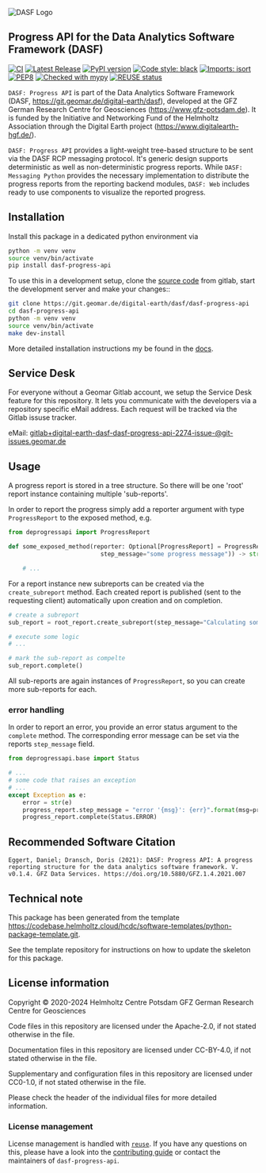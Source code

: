 <!--
SPDX-FileCopyrightText: 2020-2024 Helmholtz Centre Potsdam GFZ German Research Centre for Geosciences
SPDX-FileCopyrightText: 2021-2024 Helmholtz-Zentrum hereon GmbH

SPDX-License-Identifier: CC-BY-4.0
-->

![DASF Logo](https://git.geomar.de/digital-earth/dasf/dasf-messaging-python/-/raw/master/docs/_static/dasf_logo.svg)

## Progress API for the Data Analytics Software Framework (DASF)

[![CI](https://git.geomar.de/digital-earth/dasf/dasf-progress-api/badges/master/pipeline.svg)](https://git.geomar.de/digital-earth/dasf/dasf-progress-api/-/pipelines?page=1&scope=all&ref=master)
[![Latest Release](https://git.geomar.de/digital-earth/dasf/dasf-progress-api/-/badges/release.svg)](https://git.geomar.de/digital-earth/dasf/dasf-progress-api)
[![PyPI version](https://img.shields.io/pypi/v/deprogressapi.svg)](https://pypi.python.org/pypi/deprogressapi/)
[![Code style: black](https://img.shields.io/badge/code%20style-black-000000.svg)](https://github.com/psf/black)
[![Imports: isort](https://img.shields.io/badge/%20imports-isort-%231674b1?style=flat&labelColor=ef8336)](https://pycqa.github.io/isort/)
[![PEP8](https://img.shields.io/badge/code%20style-pep8-orange.svg)](https://www.python.org/dev/peps/pep-0008/)
[![Checked with mypy](http://www.mypy-lang.org/static/mypy_badge.svg)](http://mypy-lang.org/)
[![REUSE status](https://api.reuse.software/badge/git.geomar.de/digital-earth/dasf/dasf-progress-api)](https://api.reuse.software/info/git.geomar.de/digital-earth/dasf/dasf-progress-api)

`DASF: Progress API` is part of the Data Analytics Software Framework (DASF, https://git.geomar.de/digital-earth/dasf),
developed at the GFZ German Research Centre for Geosciences (https://www.gfz-potsdam.de).
It is funded by the Initiative and Networking Fund of the Helmholtz Association through the Digital Earth project
(https://www.digitalearth-hgf.de/).

`DASF: Progress API` provides a light-weight tree-based structure to be sent via the DASF RCP messaging protocol.
It's generic design supports deterministic as well as non-deterministic progress reports.
While `DASF: Messaging Python` provides the necessary implementation to distribute
the progress reports from the reporting backend modules,
`DASF: Web` includes ready to use components to visualize the reported progress.

## Installation

Install this package in a dedicated python environment via

```bash
python -m venv venv
source venv/bin/activate
pip install dasf-progress-api
```

To use this in a development setup, clone the [source code][source code] from
gitlab, start the development server and make your changes::

```bash
git clone https://git.geomar.de/digital-earth/dasf/dasf-progress-api
cd dasf-progress-api
python -m venv venv
source venv/bin/activate
make dev-install
```

More detailed installation instructions my be found in the [docs][docs].


[source code]: https://git.geomar.de/digital-earth/dasf/dasf-progress-api
[docs]: https://digital-earth.pages.geomar.de/dasf/dasf-messaging-python/installation.html


## Service Desk

For everyone without a Geomar Gitlab account, we setup the Service Desk feature for this repository.
It lets you communicate with the developers via a repository specific eMail address. Each request will be tracked via the Gitlab issuse tracker.

eMail: [gitlab+digital-earth-dasf-dasf-progress-api-2274-issue-@git-issues.geomar.de](mailto:gitlab+digital-earth-dasf-dasf-progress-api-2274-issue-@git-issues.geomar.de)


## Usage

A progress report is stored in a tree structure. So there will be one 'root' report instance containing multiple 'sub-reports'.

In order to report the progress simply add a reporter argument with type `ProgressReport` to the exposed method, e.g.

```python
from deprogressapi import ProgressReport

def some_exposed_method(reporter: Optional[ProgressReport] = ProgressReport(
                          step_message="some progress message")) -> str:

    # ...
```

For a report instance new subreports can be created via the `create_subreport` method.
Each created report is published (sent to the requesting client) automatically upon creation and on completion.

```python
# create a subreport
sub_report = root_report.create_subreport(step_message="Calculating something")

# execute some logic
# ...

# mark the sub-report as compelte
sub_report.complete()
```

All sub-reports are again instances of `ProgressReport`, so you can create more sub-reports for each.

### error handling
In order to report an error, you provide an error status argument to the `complete` method. The corresponding error message can be set via the reports `step_message` field.

```python
from deprogressapi.base import Status

# ...
# some code that raises an exception
# ...
except Exception as e:
    error = str(e)
    progress_report.step_message = "error '{msg}': {err}".format(msg=progress_report.step_message, err=error)
    progress_report.complete(Status.ERROR)
```

## Recommended Software Citation

`Eggert, Daniel; Dransch, Doris (2021): DASF: Progress API: A progress reporting structure for the data analytics software framework. V. v0.1.4. GFZ Data Services. https://doi.org/10.5880/GFZ.1.4.2021.007`


## Technical note

This package has been generated from the template
https://codebase.helmholtz.cloud/hcdc/software-templates/python-package-template.git.

See the template repository for instructions on how to update the skeleton for
this package.


## License information

Copyright © 2020-2024 Helmholtz Centre Potsdam GFZ German Research Centre for Geosciences



Code files in this repository are licensed under the
Apache-2.0, if not stated otherwise in the file.

Documentation files in this repository are licensed under CC-BY-4.0, if not stated otherwise in the file.

Supplementary and configuration files in this repository are licensed
under CC0-1.0, if not stated otherwise
in the file.

Please check the header of the individual files for more detailed
information.



### License management

License management is handled with [``reuse``](https://reuse.readthedocs.io/).
If you have any questions on this, please have a look into the
[contributing guide][contributing] or contact the maintainers of
`dasf-progress-api`.

[contributing]: https://digital-earth.pages.geomar.de/dasf/dasf-messaging-python/contributing.html

